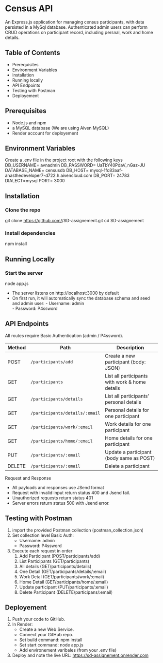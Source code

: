 # Census API
An Express.js application for managing census participants, with data persisted in a MySql database. Authenticated admin users can perform CRUD operations on participant record, including persnal, work and home details.

## Table of Contents
- Prerequisites
- Environment Variables
- Installation
- Running locally 
- API Endpoints
- Testing with Postman
- Deployement

## Prerequisites
- Node.js and npm
- a MySQL database (We are using Aiven MySQL)
- Render account for deployement 

## Environment Variables
Create a .env file in the project root with the following keys
DB_USERNAME= avnadmin
DB_PASSWORD= UaTbY40PdaV_nGaz-JU
DATABASE_NAME= censusdb
DB_HOST= mysql-1fc83aaf-anasthedeveloper7-d722.h.aivencloud.com
DB_PORT= 24783
DIALECT=mysql
PORT= 3000

## Installation
### Clone the repo
git clone  https://github.com/<your-username>/SD-assignement.git
cd SD-assignement
### Install dependencies
npm install

## Running Locally
### Start the server
node app.js
- The server listens on http://localhost:3000 by default
- On first run, it will automatically sync the database schema and seed and admin user:
      - Username: admin  
      - Password: P4ssword

## API Endpoints

All routes require Basic Authentication (admin / P4ssword).

| Method | Path                              | Description                                     |
| ------ | --------------------------------- | ----------------------------------------------- |
| POST   | `/participants/add`               | Create a new participant (body: JSON)           |
| GET    | `/participants`                   | List all participants with work & home details  |
| GET    | `/participants/details`           | List all participants’ personal details         |
| GET    | `/participants/details/:email`    | Personal details for one participant            |
| GET    | `/participants/work/:email`       | Work details for one participant                |
| GET    | `/participants/home/:email`       | Home details for one participant                |
| PUT    | `/participants/:email`            | Update a participant (body same as POST)        |
| DELETE | `/participants/:email`            | Delete a participant                            |

Request and Response
- All payloads and responses use JSend format
- Request with invalid input return status  400 and Jsend fail.
- Unauthorized requests return status 401
- Server errors return status 500 with Jsend error.

## Testing with Postman 
1. import the provided Postman collection (postman_collection.json)
2. Set collection level Basic Auth:
   - Username: admin
   - Password: P4ssword
3. Execute each request in order
    1. Add Participant (POST/participants/add)
    2. List Participants (GET/participants)
    3. All details (GET/participants/details)
    4. One Detail (GET/participants/details/:email)
    5. Work Detal (GET/participants/work/:email)
    6. Home Detail (GET/participants/home/:email)
    7. Update participant (PUT/participants/:email)
    8. Delete Participant (DELETE/participans/:email)

## Deployement
1. Push your code to GitHub.
2. In Render:
   - Create a new Web Service.
   - Connect your GitHub repo.
   - Set build command: npm install
   - Set start command: node app.js
   - Add environement varibales (from your .env file)
3. Deploy and note the live URL: https://sd-assignement.onrender.com
